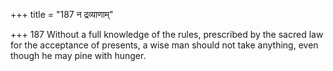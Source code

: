 +++
title = "187 न द्रव्याणाम्"

+++
187	Without a full knowledge of the rules, prescribed by the sacred law for the acceptance of presents, a wise man should not take anything, even though he may pine with hunger.